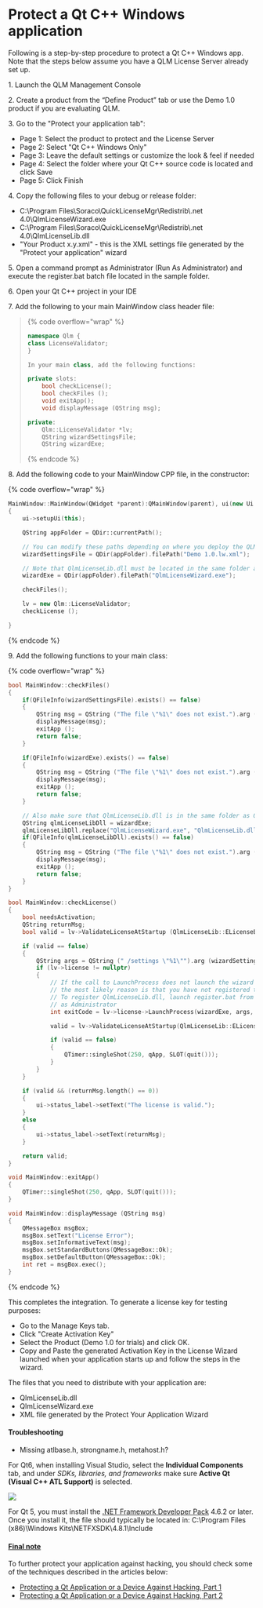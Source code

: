 # Protect a Qt C++ Windows application

Following is a step-by-step procedure to protect a Qt C++ Windows app. Note that the steps below assume you have a QLM License Server already set up.

1\. Launch the QLM Management Console

2\. Create a product from the “Define Product” tab or use the Demo 1.0 product if you are evaluating QLM.&#x20;

3\. Go to the "Protect your application tab":

* Page 1: Select the product to protect and the License Server
* Page 2: Select "Qt C++ Windows Only"
* Page 3: Leave the default settings or customize the look & feel if needed
* Page 4: Select the folder where your Qt C++ source code is located and click Save
* Page 5: Click Finish

4\. Copy the following files to your debug or release folder:

* C:\Program Files\Soraco\QuickLicenseMgr\Redistrib\\.net 4.0\QlmLicenseWizard.exe
* C:\Program Files\Soraco\QuickLicenseMgr\Redistrib\\.net 4.0\QlmLicenseLib.dll
* "Your Product x.y.xml" - this is the XML settings file generated by the "Protect your application" wizard

5\. Open a command prompt as Administrator (Run As Administrator) and execute the register.bat batch file located in the sample folder.

6\. Open your Qt C++ project in your IDE

7\. Add the following to your main MainWindow class header file:

> {% code overflow="wrap" %}
> ```cpp
> namespace Qlm {
> class LicenseValidator;
> }
>
> In your main class, add the following functions:
>
> private slots:
>     bool checkLicense();
>     bool checkFiles ();
>     void exitApp();
>     void displayMessage (QString msg);
>
> private:
>     Qlm::LicenseValidator *lv;
>     QString wizardSettingsFile;
>     QString wizardExe;
> ```
> {% endcode %}

8\. Add the following code to your MainWindow CPP file, in the constructor:&#x20;

{% code overflow="wrap" %}
```cpp
MainWindow::MainWindow(QWidget *parent):QMainWindow(parent), ui(new Ui::MainWindow)
{
    ui->setupUi(this);

    QString appFolder = QDir::currentPath();

    // You can modify these paths depending on where you deploy the QLM files.
    wizardSettingsFile = QDir(appFolder).filePath("Demo 1.0.lw.xml");

    // Note that QlmLicenseLib.dll must be located in the same folder as QlmLicenseWizard.exe
    wizardExe = QDir(appFolder).filePath("QlmLicenseWizard.exe");

    checkFiles();

    lv = new Qlm::LicenseValidator;
    checkLicense ();

}
```
{% endcode %}

9\. Add the following functions to your main class:

{% code overflow="wrap" %}
```cpp
bool MainWindow::checkFiles()
{
    if(QFileInfo(wizardSettingsFile).exists() == false)
    {
        QString msg = QString ("The file \"%1\" does not exist.").arg (wizardSettingsFile);
        displayMessage(msg);
        exitApp ();
        return false;
    }

    if(QFileInfo(wizardExe).exists() == false)
    {
        QString msg = QString ("The file \"%1\" does not exist.").arg (wizardExe);
        displayMessage(msg);
        exitApp ();
        return false;
    }

    // Also make sure that QlmLicenseLib.dll is in the same folder as QlmLicenseWizard.exe
    QString qlmLicenseLibDll = wizardExe;
    qlmLicenseLibDll.replace("QlmLicenseWizard.exe", "QlmLicenseLib.dll");
    if(QFileInfo(qlmLicenseLibDll).exists() == false)
    {
        QString msg = QString ("The file \"%1\" does not exist.").arg (qlmLicenseLibDll);
        displayMessage(msg);
        exitApp ();
        return false;
    }
}

bool MainWindow::checkLicense()
{
    bool needsActivation;
    QString returnMsg;
    bool valid = lv->ValidateLicenseAtStartup (QlmLicenseLib::ELicenseBinding_ComputerName, needsActivation, returnMsg);

    if (valid == false)
    {
        QString args = QString (" /settings \"%1\"").arg (wizardSettingsFile);
        if (lv->license != nullptr)
        { 
            // If the call to LaunchProcess does not launch the wizard
            // the most likely reason is that you have not registered the QlmLicenseLib.dll
            // To register QlmLicenseLib.dll, launch register.bat from a command prompt running
            // as Administrator
            int exitCode = lv->license->LaunchProcess(wizardExe, args, true, true);

            valid = lv->ValidateLicenseAtStartup(QlmLicenseLib::ELicenseBinding_ComputerName,                                             needsActivation, returnMsg);

            if (valid == false)
            {
                QTimer::singleShot(250, qApp, SLOT(quit()));
            }
        }
    }

    if (valid && (returnMsg.length() == 0))
    {
        ui->status_label->setText("The license is valid.");
    }
    else
    {
        ui->status_label->setText(returnMsg);
    }

    return valid;
}

void MainWindow::exitApp()
{
    QTimer::singleShot(250, qApp, SLOT(quit()));
}

void MainWindow::displayMessage (QString msg)
{
    QMessageBox msgBox;
    msgBox.setText("License Error");
    msgBox.setInformativeText(msg);
    msgBox.setStandardButtons(QMessageBox::Ok);
    msgBox.setDefaultButton(QMessageBox::Ok);
    int ret = msgBox.exec();
}
```
{% endcode %}

&#x20;This completes the integration. To generate a license key for testing purposes:

* Go to the Manage Keys tab.
* Click "Create Activation Key"
* Select the Product (Demo 1.0 for trials) and click OK.
* Copy and Paste the generated Activation Key in the License Wizard launched when your application starts up and follow the steps in the wizard.

The files that you need to distribute with your application are:

* QlmLicenseLib.dll
* QlmLicenseWizard.exe
* XML file generated by the Protect Your Application Wizard

#### Troubleshooting

* Missing atlbase.h, strongname.h, metahost.h?

For Qt6, when installing Visual Studio, select the **Individual Components** tab, and under _SDKs, libraries, and frameworks_ make sure **Active Qt (**Visual C++ ATL Support**)** is selected.

&#x20;

![](https://support.soraco.co/hc/article\_attachments/18520500653076)

&#x20;

For Qt 5, you must install the [.NET Framework Developer Pack](https://dotnet.microsoft.com/en-us/download/visual-studio-sdks) 4.6.2 or later. Once you install it, the file should typically be located in: C:\Program Files (x86)\Windows Kits\NETFXSDK\4.8.1\Include

#### [Final note](https://www.qt.io/blog/2018/02/21/protecting-qt-application-device-hacking-part-2)

To further protect your application against hacking, you should check some of the techniques described in the articles below:

* [Protecting a Qt Application or a Device Against Hacking, Part 1](https://www.qt.io/blog/2018/01/11/protecting-qt-application-device-hacking-part-1)
* [Protecting a Qt Application or a Device Against Hacking, Part 2](https://www.qt.io/blog/2018/02/21/protecting-qt-application-device-hacking-part-2)
